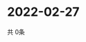 # 2022-02-27
  共 0条

  <!-- BEGIN -->
  <!-- 最后更新时间Sun Feb 27 2022 21:04:07 GMT+0000 (Coordinated Universal Time) -->
  
  <!-- END -->
  
  